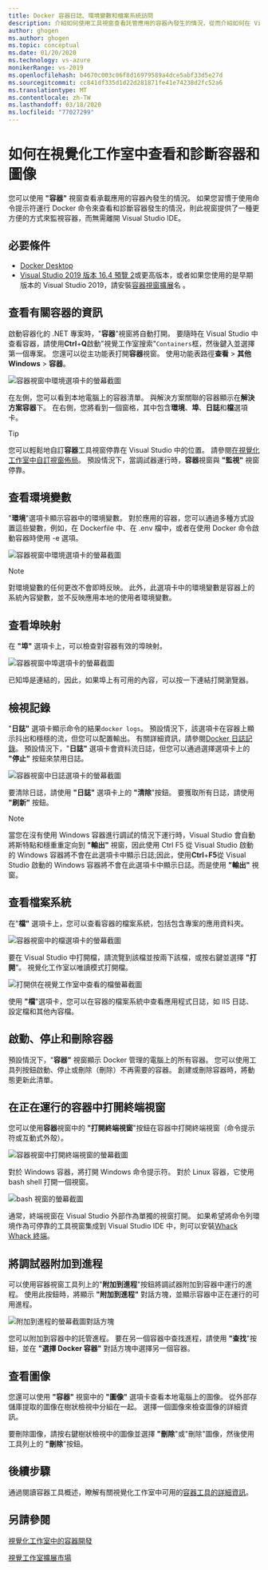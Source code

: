 ```yaml
---
title: Docker 容器日誌、環境變數和檔案系統訪問
description: 介紹如何使用工具視窗查看託管應用的容器內發生的情況，從而介紹如何在 Visual Studio 中改進調試和診斷基於容器的應用的能力。
author: ghogen
ms.author: ghogen
ms.topic: conceptual
ms.date: 01/20/2020
ms.technology: vs-azure
monikerRange: vs-2019
ms.openlocfilehash: b4670c003c06f8d16979589a4dce5abf33d5e27d
ms.sourcegitcommit: cc841df335d1d22d281871fe41e74238d2fc52a6
ms.translationtype: MT
ms.contentlocale: zh-TW
ms.lasthandoff: 03/18/2020
ms.locfileid: "77027299"
---
```

# <a name="how-to-view-and-diagnose-containers-and-images-in-visual-studio"></a>如何在視覺化工作室中查看和診斷容器和圖像

您可以使用 **"容器"** 視窗查看承載應用的容器內發生的情況。 如果您習慣于使用命令提示符運行 Docker 命令來查看和診斷容器發生的情況，則此視窗提供了一種更方便的方式來監視容器，而無需離開 Visual Studio IDE。

## <a name="prerequisites"></a>必要條件

- [Docker Desktop](https://hub.docker.com/editions/community/docker-ce-desktop-windows)
- [Visual Studio 2019 版本 16.4 預覽 2](https://visualstudio.microsoft.com/downloads)或更高版本，或者如果您使用的是早期版本的 Visual Studio 2019，請安裝[容器視窗擴展](https://marketplace.visualstudio.com/items?itemName=ms-azuretools.vs-containers-tools-extensions)名 。

## <a name="view-information-about-your-containers"></a>查看有關容器的資訊

啟動容器化的 .NET 專案時，"**容器**"視窗將自動打開。 要隨時在 Visual Studio 中查看容器，請使用**Ctrl**+**Q**啟動"視覺工作室搜索"`Containers`框，然後鍵入並選擇第一個專案。 您還可以從主功能表打開**容器**視窗。 使用功能表路徑**查看** > **其他 Windows** > **容器**。  

![容器視窗中環境選項卡的螢幕截圖](media/view-and-diagnose-containers/container-window.png)

在左側，您可以看到本地電腦上的容器清單。 與解決方案關聯的容器顯示在**解決方案容器**下。 在右側，您將看到一個窗格，其中包含**環境**、**埠**、**日誌**和**檔**選項卡。

> [!TIP]
> 您可以輕鬆地自訂**容器**工具視窗停靠在 Visual Studio 中的位置。 請參閱[在視覺化工作室中自訂視窗佈局](../ide/customizing-window-layouts-in-visual-studio.md)。 預設情況下，當調試器運行時，**容器**視窗與 **"監視"** 視窗停靠。

## <a name="view-environment-variables"></a>查看環境變數

"**環境**"選項卡顯示容器中的環境變數。 對於應用的容器，您可以通過多種方式設置這些變數，例如，在 Dockerfile 中、在 .env 檔中，或者在使用 Docker 命令啟動容器時使用 -e 選項。

![容器視窗中環境選項卡的螢幕截圖](media/view-and-diagnose-containers/containers-environment-vars.png)

> [!NOTE]
> 對環境變數的任何更改不會即時反映。 此外，此選項卡中的環境變數是容器上的系統內容變數，並不反映應用本地的使用者環境變數。

## <a name="view-port-mappings"></a>查看埠映射

在 **"埠"** 選項卡上，可以檢查對容器有效的埠映射。

![容器視窗中埠選項卡的螢幕截圖](media/view-and-diagnose-containers/containers-ports.png)

已知埠是連結的，因此，如果埠上有可用的內容，可以按一下連結打開瀏覽器。

## <a name="view-logs"></a>檢視記錄

"**日誌"** 選項卡顯示命令的結果`docker logs`。 預設情況下，該選項卡在容器上顯示抖出和穩穩的流，但您可以配置輸出。 有關詳細資訊，請參閱[Docker 日誌記錄](https://docs.docker.com/config/containers/logging/)。  預設情況下，"**日誌"** 選項卡會資料流日誌，但您可以通過選擇選項卡上的 **"停止"** 按鈕來禁用日誌。

![容器視窗中日誌選項卡的螢幕截圖](media/view-and-diagnose-containers/containers-logs.png)

要清除日誌，請使用 **"日誌"** 選項卡上的 **"清除**"按鈕。 要獲取所有日誌，請使用 **"刷新"** 按鈕。

> [!NOTE]
> 當您在沒有使用 Windows 容器進行調試的情況下運行時，Visual Studio 會自動將斯特點和穩重重定向到 **"輸出"** 視窗，因此使用 Ctrl F5 從 Visual Studio 啟動的 Windows 容器將不會在此選項卡中顯示日誌;因此，使用**Ctrl**+**F5**從 Visual Studio 啟動的 Windows 容器將不會在此選項卡中顯示日誌。而是使用 **"輸出"** 視窗。

## <a name="view-the-filesystem"></a>查看檔案系統

在"**檔"** 選項卡上，您可以查看容器的檔案系統，包括包含專案的應用資料夾。

![容器視窗中的檔選項卡的螢幕截圖](media/view-and-diagnose-containers/container-filesystem.png)

要在 Visual Studio 中打開檔，請流覽到該檔並按兩下該檔，或按右鍵並選擇 **"打開**"。 視覺化工作室以唯讀模式打開檔。

![打開供在視覺工作室中查看的檔螢幕截圖](media/view-and-diagnose-containers/container-file-open.png)

使用 **"檔**"選項卡，您可以在容器的檔案系統中查看應用程式日誌，如 IIS 日誌、設定檔和其他內容檔。

## <a name="start-stop-and-remove-containers"></a>啟動、停止和刪除容器

預設情況下，"**容器"** 視窗顯示 Docker 管理的電腦上的所有容器。 您可以使用工具列按鈕啟動、停止或刪除（刪除）不再需要的容器。  創建或刪除容器時，將動態更新此清單。

## <a name="open-a-terminal-window-in-a-running-container"></a>在正在運行的容器中打開終端視窗

您可以使用**容器**視窗中的 **"打開終端視窗**"按鈕在容器中打開終端視窗（命令提示符或互動式外殼）。

![容器視窗中打開終端視窗的螢幕截圖](media/view-and-diagnose-containers/containers-open-terminal-window.png)

對於 Windows 容器，將打開 Windows 命令提示符。 對於 Linux 容器，它使用 bash shell 打開一個視窗。

![bash 視窗的螢幕截圖](media/view-and-diagnose-containers/container-bash-window.png)

通常，終端視窗在 Visual Studio 外部作為單獨的視窗打開。 如果希望將命令列環境作為可停靠的工具視窗集成到 Visual Studio IDE 中，則可以安裝[Whack Whack 終端](https://marketplace.visualstudio.com/items?itemName=DanielGriffen.WhackWhackTerminal)。

## <a name="attach-the-debugger-to-a-process"></a>將調試器附加到進程

可以使用容器視窗工具列上的"**附加到進程**"按鈕將調試器附加到容器中運行的進程。 使用此按鈕時，將顯示 **"附加到進程"** 對話方塊，並顯示容器中正在運行的可用進程。  

![附加到進程的螢幕截圖對話方塊](media/view-and-diagnose-containers/containers-attach-to-process.jpg)

您可以附加到容器中的託管進程。 要在另一個容器中查找進程，請使用 **"查找**"按鈕，並在 **"選擇 Docker 容器"** 對話方塊中選擇另一個容器。

## <a name="viewing-images"></a>查看圖像

您還可以使用 **"容器"** 視窗中的 **"圖像"** 選項卡查看本地電腦上的圖像。 從外部存儲庫提取的圖像在樹狀檢視中分組在一起。 選擇一個圖像來檢查圖像的詳細資訊。

要刪除圖像，請按右鍵樹狀檢視中的圖像並選擇 **"刪除**"或"刪除"圖像，然後使用工具列上的 **"刪除**"按鈕。

## <a name="next-steps"></a>後續步驟

通過閱讀容器工具概述，瞭解有關視覺化工作室中可用的[容器工具的詳細資訊](overview.md)。

## <a name="see-also"></a>另請參閱

[視覺化工作室中的容器開發](/visualstudio/containers)

[視覺工作室擴展市場](https://marketplace.visualstudio.com/)
